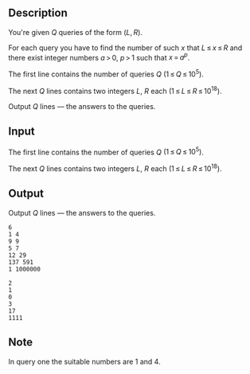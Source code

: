 ## Description

<div><p>You're given <span class="tex-span"><i>Q</i></span> queries of the form <span class="tex-span">(<i>L</i>, <i>R</i>)</span>. </p><p>For each query you have to find the number of such <span class="tex-span"><i>x</i></span> that <span class="tex-span"><i>L</i> ≤ <i>x</i> ≤ <i>R</i></span> and there exist integer numbers <span class="tex-span"><i>a</i> &gt; 0</span>, <span class="tex-span"><i>p</i> &gt; 1</span> such that <span class="tex-span"><i>x</i> = <i>a</i><sup class="upper-index"><i>p</i></sup></span>.</p></div><div class="input-specification"><p>The first line contains the number of queries <span class="tex-span"><i>Q</i></span> <span class="tex-span">(1 ≤ <i>Q</i> ≤ 10<sup class="upper-index">5</sup>)</span>.</p><p>The next <span class="tex-span"><i>Q</i></span> lines contains two integers <span class="tex-span"><i>L</i></span>, <span class="tex-span"><i>R</i></span> each <span class="tex-span">(1 ≤ <i>L</i> ≤ <i>R</i> ≤ 10<sup class="upper-index">18</sup>)</span>.</p></div><div class="output-specification"><p>Output <span class="tex-span"><i>Q</i></span> lines — the answers to the queries.</p></div>

## Input

<p>The first line contains the number of queries <span class="tex-span"><i>Q</i></span> <span class="tex-span">(1 ≤ <i>Q</i> ≤ 10<sup class="upper-index">5</sup>)</span>.</p><p>The next <span class="tex-span"><i>Q</i></span> lines contains two integers <span class="tex-span"><i>L</i></span>, <span class="tex-span"><i>R</i></span> each <span class="tex-span">(1 ≤ <i>L</i> ≤ <i>R</i> ≤ 10<sup class="upper-index">18</sup>)</span>.</p>

## Output

<p>Output <span class="tex-span"><i>Q</i></span> lines — the answers to the queries.</p>





```input1
6
1 4
9 9
5 7
12 29
137 591
1 1000000

```




```output1
2
1
0
3
17
1111

```



## Note

<p>In query one the suitable numbers are <span class="tex-span">1</span> and <span class="tex-span">4</span>. </p>
